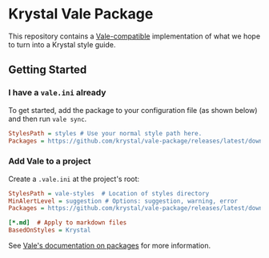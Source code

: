 # Krystal Vale Package

This repository contains a [Vale-compatible](https://vale.sh/) implementation of what we hope to turn into a Krystal style guide.

## Getting Started

### I have a `vale.ini` already

To get started, add the package to your configuration file (as shown below) and then run `vale sync`.

```ini
StylesPath = styles # Use your normal style path here.
Packages = https://github.com/krystal/vale-package/releases/latest/download/vale.zip
```

### Add Vale to a project

Create a `.vale.ini` at the project's root:
```ini
StylesPath = vale-styles  # Location of styles directory
MinAlertLevel = suggestion # Options: suggestion, warning, error
Packages = https://github.com/krystal/vale-package/releases/latest/download/vale.zip

[*.md]  # Apply to markdown files
BasedOnStyles = Krystal
```

See [Vale's documentation on packages](https://vale.sh/docs/topics/packages/) for more information.
